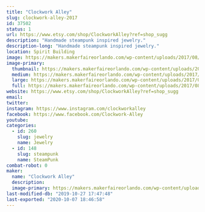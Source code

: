 ```yaml
---
title: "Clockwork Alley"
slug: clockwork-alley-2017
id: 37502
status: 1
url: https://www.etsy.com/shop/ClockworkAlley?ref=shop_sugg
description: "Handmade steampunk inspired jewelry."
description-long: "Handmade steampunk inspired jewelry."
location: Spirit Building
image: https://makers.makerfaireorlando.com/wp-content/uploads/2017/08/DSC07522-1024x768.jpg
image-primary:
  thumbnail: https://makers.makerfaireorlando.com/wp-content/uploads/2017/08/DSC07522-150x150.jpg
  medium: https://makers.makerfaireorlando.com/wp-content/uploads/2017/08/DSC07522-300x225.jpg
  large: https://makers.makerfaireorlando.com/wp-content/uploads/2017/08/DSC07522-1024x768.jpg
  full: https://makers.makerfaireorlando.com/wp-content/uploads/2017/08/DSC07522.jpg
website: https://www.etsy.com/shop/ClockworkAlley?ref=shop_sugg
email: 
twitter: 
instagram: https://www.instagram.com/clockworkalley
facebook: https://www.facebook.com/Clockwork-Alley
youtube: 
categories:
  - id: 260
    slug: jewelry
    name: Jewelry
  - id: 148
    slug: steampunk
    name: SteamPunk
combat-robot: 0
maker:
  name: "Clockwork Alley"
  description:
  image-primary: https://makers.makerfaireorlando.com/wp-content/uploads/2017/08/logo.jpg
last-modified-db: "2019-10-27 17:47:48"
last-exported: "2020-10-07 18:46:58"
---
```

